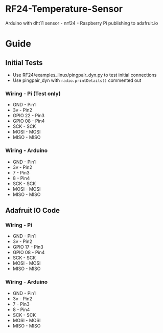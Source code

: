 # RF24-Temperature-Sensor
Arduino with dht11 sensor - nrf24 - Raspberry Pi publishing to adafruit.io
# Guide
## Initial Tests
* Use RF24/examples_linux/pingpair_dyn.py to test initial connections
* Use pingpair_dyn with `radio.printDetails()` commented out
### Wiring - Pi (Test only)
* GND - Pin1
* 3v - Pin2
* GPIO 22 - Pin3
* GPIO 08 - Pin4
* SCK - SCK
* MOSI - MOSI
* MISO - MISO
### Wiring - Arduino
* GND - Pin1
* 3v - Pin2
* 7 - Pin3
* 8 - Pin4
* SCK - SCK
* MOSI - MOSI
* MISO - MISO

## Adafruit IO Code
### Wiring - Pi
* GND - Pin1
* 3v - Pin2
* GPIO 17 - Pin3
* GPIO 08 - Pin4
* SCK - SCK
* MOSI - MOSI
* MISO - MISO
### Wiring - Arduino
* GND - Pin1
* 3v - Pin2
* 7 - Pin3
* 8 - Pin4
* SCK - SCK
* MOSI - MOSI
* MISO - MISO
